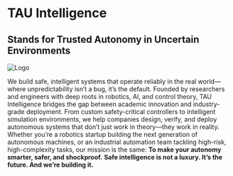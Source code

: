 # TAU Intelligence
## Stands for Trusted Autonomy in Uncertain Environments
![Logo](https://github.com/user-attachments/assets/4f6d77e9-fa73-433e-8238-59d664dc4d4e)

We build safe, intelligent systems that operate reliably in the real world—where unpredictability isn’t a bug, it’s the default.
Founded by researchers and engineers with deep roots in robotics, AI, and control theory, TAU Intelligence bridges the gap between academic innovation and industry-grade deployment. From custom safety-critical controllers to intelligent simulation environments, we help companies design, verify, and deploy autonomous systems that don’t just work in theory—they work in reality.
Whether you’re a robotics startup building the next generation of autonomous machines, or an industrial automation team tackling high-risk, high-complexity tasks, our mission is the same:
**To make your autonomy smarter, safer, and shockproof.**
**Safe intelligence is not a luxury. It’s the future. And we’re building it.**
